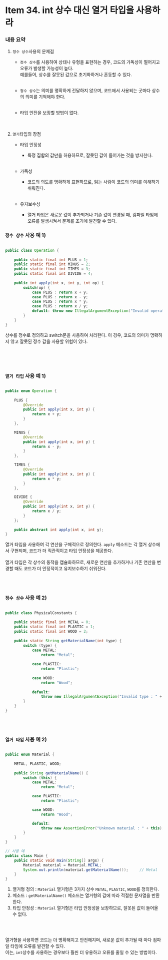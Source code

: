 # Item 34. int 상수 대신 열거 타입을 사용하라

### 내용 요약 <br>
1. `정수 상수`사용의 문제점
    - `정수 상수`를 사용하여 상태나 유형을 표현하는 경우, 코드의 가독성이 떨어지고 오류가 발생할 가능성이 높다. <br>
      예를들어, 상수를 잘못된 값으로 초기화하거나 혼동할 수 있다. <br><br>
   
    - `정수 상수`는 의미를 명확하게 전달하지 않으며, 코드에서 사용되는 곳마다 상수의 의미를 기억해야 한다. <br><br>

    - 타입 안전을 보장할 방법이 없다. <br><br><br>

2. `열거`타입의 장점
    - 타입 안정성
        - 특정 집합의 값만을 허용하므로, 잘못된 값이 들어가는 것을 방지한다. <br><br>

    - 가독성
        - 코드의 의도를 명확하게 표현하므로, 읽는 사람이 코드의 의미를 이해하기 쉬워진다. <br><br>
      
    - 유지보수성
      - 열거 타입은 새로운 값이 추가되거나 기존 값이 변경될 때, 컴파일 타임에 오류를 발생시켜서 문제를 조기에 발견할 수 있다.

### `정수 상수` 사용 예 1)
```java

public class Operation {
    
    public static final int PLUS = 1;
    public static final int MINUS = 2;
    public static final int TIMES = 3;
    public static final int DIVIDE = 4;
    
    public int apply(int x, int y, int op) {
        switch(op) {
            case PLUS : return x + y;
            case PLUS : return x - y;
            case PLUS : return x * y;
            case PLUS : return x / y;
            default: throw new IllegalArgumentException("Invalid operation code");
        }
    }
}
```
상수를 정수로 정의하고 switch문을 사용하여 처리한다. 이 경우, 코드의 의미가 명확하지 않고 잘못된 정수 값을 사용할 위험이 있다. <br><br>

<br><br>

### `열거 타입` 사용 예 1)
```java

public enum Operation {
    
    PLUS {
        @Override
        public int apply(int x, int y) {
            return x + y;
        }
    },

    MINUS {
        @Override
        public int apply(int x, int y) {
            return x - y;
        }
    },

    TIMES {
        @Override
        public int apply(int x, int y) {
            return x * y;
        }
    },

    DIVIDE {
        @Override
        public int apply(int x, int y) {
            return x / y;
        }
    };
    
    public abstract int apply(int x, int y);
}
``` 
열거 타입을 사용하여 각 연산을 구체적으로 정의한다. `apply` 메소드는 각 열거 상수에서 구현되며, 코드가 더 직관적이고 타입 안정성을 제공한다. <br><br>
열거 타입은 각 상수의 동작을 캡슐화하므로, 새로운 연산을 추가하거나 기존 연산을 변경할 때도 코드가 더 안정적이고 유지보수하기 쉬워진다.


<br><br>

### `정수 상수` 사용 예 2)
```java

public class PhysicalConstants {
    
    public static final int METAL = 0;
    public static final int PLASTIC = 1;
    public static final int WOOD = 2;
    
    public static String getMaterialName(int type) {
        switch (type) {
            case METAL:
                return "Metal";
                
            case PLASTIC:
                return "Plastic";
                
            case WOOD:
                return "Wood";
                
            default:
                throw new IllegalArgumentException("Invalid type : " + type);
        }
    }
}
```


<br><br>

### `열거 타입` 사용 예 2)
```java

public enum Material {
    
    METAL, PLASTIC, WOOD;
    
    public String getMaterialName() {
        switch (this) {
            case METAL:
                return "Metal";

            case PLASTIC:
                return "Plastic";

            case WOOD:
                return "Wood";

            default:
                throw new AssertionError("Unknown material : " + this);
        }
    }
}

// 사용 예
public class Main {
    public static void main(String[] args) {
        Material material = Material.METAL;
        System.out.println(material.getMaterialName());     // Metal
    }
}
```
1) 열거형 정의 : `Material` 열거형은 3가지 상수 `METAL`, `PLASTIC`, `WOOD`를 정의한다.
2) 메소드 : `getMaterialName()` 메소드는 열거형의 값에 따라 적절한 문자열을 반환한다.
3) 타입 안정성 : `Material` 열거형은 타입 안정성을 보장하므로, 잘못된 값이 들어올 수 없다.

<br><br>

열거형을 사용하면 코드는 더 명확해지고 안전해지며, 새로운 값이 추가될 때 마다 컴파일 타임에 오류를 발견할 수 있다. <br>
이는, `int`상수를 사용하는 경우보다 훨씬 더 유용하고 오류를 줄일 수 있는 방법이다.